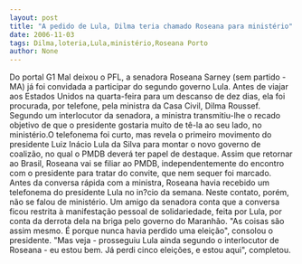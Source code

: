 ```yaml
---
layout: post
title: "A pedido de Lula, Dilma teria chamado Roseana para ministério"
date: 2006-11-03
tags: Dilma,loteria,Lula,ministério,Roseana Porto
author: None
---
```

Do portal G1
Mal deixou o PFL, a senadora Roseana Sarney (sem partido - MA) já foi convidada a participar do segundo governo Lula. Antes de viajar aos Estados Unidos na quarta-feira para um descanso de dez dias, ela foi procurada, por telefone, pela ministra da Casa Civil, Dilma Roussef. Segundo um interlocutor da senadora, a ministra transmitiu-lhe o recado objetivo de que o presidente gostaria muito de tê-la ao seu lado, no ministério.O telefonema foi curto, mas revela o primeiro movimento do presidente Luiz Inácio Lula da Silva para montar o novo governo de coalizão, no qual o PMDB deverá ter papel de destaque. Assim que retornar ao Brasil, Roseana vai se filiar ao PMDB, independentemente do encontro com o presidente para tratar do convite, que nem sequer foi marcado.
Antes da conversa rápida com a ministra, Roseana havia recebido um telefonema do presidente Lula no in?cio da semana. Neste contato, porém, não se falou de ministério. Um amigo da senadora conta que a conversa ficou restrita à manifestação pessoal de solidariedade, feita por Lula, por conta da derrota dela na briga pelo governo do Maranhão.
\"As coisas são assim mesmo. É porque nunca havia perdido uma eleição\", consolou o presidente. \"Mas veja - prosseguiu&nbsp;Lula ainda segundo o interlocutor de Roseana - eu estou bem. Já perdi cinco eleições, e estou aqui\", completou. 
